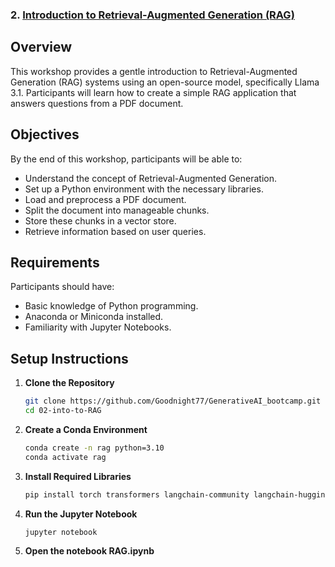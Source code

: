 ### 2. [Introduction to Retrieval-Augmented Generation (RAG)](02-into-to-RAG/)


## Overview

This workshop provides a gentle introduction to Retrieval-Augmented Generation (RAG) systems using an open-source model, specifically Llama 3.1. Participants will learn how to create a simple RAG application that answers questions from a PDF document.

## Objectives

By the end of this workshop, participants will be able to:

- Understand the concept of Retrieval-Augmented Generation.
- Set up a Python environment with the necessary libraries.
- Load and preprocess a PDF document.
- Split the document into manageable chunks.
- Store these chunks in a vector store.
- Retrieve information based on user queries.

## Requirements

Participants should have:

- Basic knowledge of Python programming.
- Anaconda or Miniconda installed.
- Familiarity with Jupyter Notebooks.

## Setup Instructions

1. **Clone the Repository**
   ```bash
   git clone https://github.com/Goodnight77/GenerativeAI_bootcamp.git
   cd 02-into-to-RAG
2. **Create a Conda Environment**
    ```bash
    conda create -n rag python=3.10
    conda activate rag
3. **Install Required Libraries**
    ```bash
    pip install torch transformers langchain-community langchain-huggingface notebook==7.1.2 pandas faiss-cpu scikit-learn
4. **Run the Jupyter Notebook**
    ```bash
    jupyter notebook
5. **Open the notebook RAG.ipynb**

